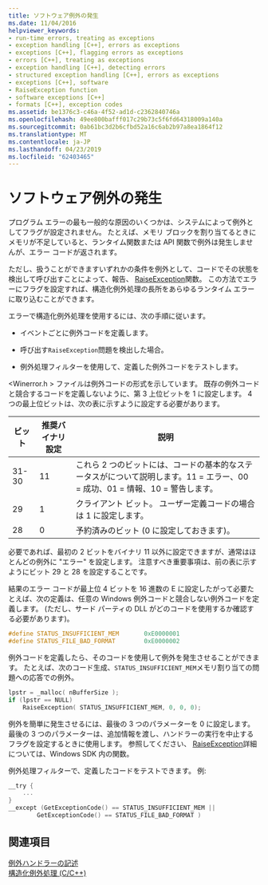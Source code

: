 ```yaml
---
title: ソフトウェア例外の発生
ms.date: 11/04/2016
helpviewer_keywords:
- run-time errors, treating as exceptions
- exception handling [C++], errors as exceptions
- exceptions [C++], flagging errors as exceptions
- errors [C++], treating as exceptions
- exception handling [C++], detecting errors
- structured exception handling [C++], errors as exceptions
- exceptions [C++], software
- RaiseException function
- software exceptions [C++]
- formats [C++], exception codes
ms.assetid: be1376c3-c46a-4f52-ad1d-c2362840746a
ms.openlocfilehash: 49ee800bafff017c29b73c5f6fd64318009a140a
ms.sourcegitcommit: 0ab61bc3d2b6cfbd52a16c6ab2b97a8ea1864f12
ms.translationtype: MT
ms.contentlocale: ja-JP
ms.lasthandoff: 04/23/2019
ms.locfileid: "62403465"
---
```

# <a name="raising-software-exceptions"></a>ソフトウェア例外の発生

プログラム エラーの最も一般的な原因のいくつかは、システムによって例外としてフラグが設定されません。 たとえば、メモリ ブロックを割り当てるときにメモリが不足していると、ランタイム関数または API 関数で例外は発生しませんが、エラー コードが返されます。

ただし、扱うことができますいずれかの条件を例外として、コードでその状態を検出して呼び出すことによって、報告、 [RaiseException](https://msdn.microsoft.com/library/windows/desktop/ms680552)関数。 この方法でエラーにフラグを設定すれば、構造化例外処理の長所をあらゆるランタイム エラーに取り込むことができます。

エラーで構造化例外処理を使用するには、次の手順に従います。

- イベントごとに例外コードを定義します。

- 呼び出す`RaiseException`問題を検出した場合。

- 例外処理フィルターを使用して、定義した例外コードをテストします。

\<Winerror.h > ファイルは例外コードの形式を示しています。 既存の例外コードと競合するコードを定義しないように、第 3 上位ビットを 1 に設定します。 4 つの最上位ビットは、次の表に示すように設定する必要があります。

|ビット|推奨バイナリ設定|説明|
|----------|--------------------------------|-----------------|
|31-30|11|これら 2 つのビットには、コードの基本的なステータスがについて説明します。11 = エラー、00 = 成功、01 = 情報、10 = 警告します。|
|29|1|クライアント ビット。 ユーザー定義コードの場合は 1 に設定します。|
|28|0|予約済みのビット  (0 に設定しておきます)。|

必要であれば、最初の 2 ビットをバイナリ 11 以外に設定できますが、通常はほとんどの例外に "エラー" を設定します。 注意すべき重要事項は、前の表に示すようにビット 29 と 28 を設定することです。

結果のエラー コードが最上位 4 ビットを 16 進数の E に設定したがって必要たとえば、次の定義は、任意の Windows 例外コードと競合しない例外コードを定義します。 (ただし、サード パーティの DLL がどのコードを使用するか確認する必要があります)。

```cpp
#define STATUS_INSUFFICIENT_MEM       0xE0000001
#define STATUS_FILE_BAD_FORMAT        0xE0000002
```

例外コードを定義したら、そのコードを使用して例外を発生させることができます。 たとえば、次のコード生成、`STATUS_INSUFFICIENT_MEM`メモリ割り当ての問題への応答での例外。

```cpp
lpstr = _malloc( nBufferSize );
if (lpstr == NULL)
    RaiseException( STATUS_INSUFFICIENT_MEM, 0, 0, 0);
```

例外を簡単に発生させるには、最後の 3 つのパラメーターを 0 に設定します。 最後の 3 つのパラメーターは、追加情報を渡し、ハンドラーの実行を中止するフラグを設定するときに使用します。 参照してください、 [RaiseException](https://msdn.microsoft.com/library/windows/desktop/ms680552)詳細については、Windows SDK 内の関数。

例外処理フィルターで、定義したコードをテストできます。 例:

```cpp
__try {
    ...
}
__except (GetExceptionCode() == STATUS_INSUFFICIENT_MEM ||
        GetExceptionCode() == STATUS_FILE_BAD_FORMAT )
```

## <a name="see-also"></a>関連項目

[例外ハンドラーの記述](../cpp/writing-an-exception-handler.md)<br/>
[構造化例外処理 (C/C++)](../cpp/structured-exception-handling-c-cpp.md)
